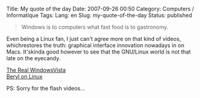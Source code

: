 Title: My quote of the day
Date: 2007-09-26 00:50
Category: Computers / Informatique
Tags:
Lang: en
Slug: my-quote-of-the-day
Status: published

<div class="\"hitcitation\"">

> Windows is to computers what fast food is to gastronomy.

</div>

Even being a Linux fan, I just can't agree more on that kind of videos, whichrestores the truth: graphical interface innovation nowadays in on Macs. It'skinda good however to see that the GNU/Linux world is not that late on the eyecandy.  
  
[The Real WindowsVista](http://youtube.com/watch?v=3QdGt3ix2CQ)  
[Beryl on Linux](http://youtube.com/watch?v=yw78IIEbzHs)  
  
PS: Sorry for the flash videos...
